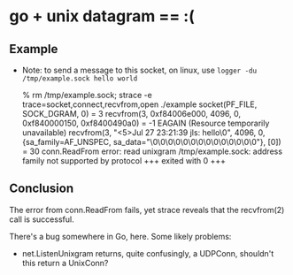 # go + unix datagram == :(

## Example

* Note: to send a message to this socket, on linux, use `logger -du /tmp/example.sock hello world`

    % rm /tmp/example.sock; strace -e trace=socket,connect,recvfrom,open ./example
    socket(PF_FILE, SOCK_DGRAM, 0)          = 3
    recvfrom(3, 0xf84006e000, 4096, 0, 0xf840000150, 0xf8400490a0) = -1 EAGAIN (Resource temporarily unavailable)
    recvfrom(3, "<5>Jul 27 23:21:39 jls: hello\0", 4096, 0, {sa_family=AF_UNSPEC, sa_data="\0\0\0\0\0\0\0\0\0\0\0\0\0\0"}, [0]) = 30
    conn.ReadFrom error: read unixgram /tmp/example.sock: address family not supported by protocol
    +++ exited with 0 +++

## Conclusion

The error from conn.ReadFrom fails, yet strace reveals that the recvfrom(2) call is successful. 

There's a bug somewhere in Go, here. Some likely problems:

* net.ListenUnixgram returns, quite confusingly, a UDPConn, shouldn't this return a UnixConn? 
